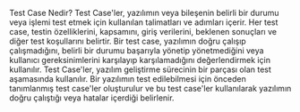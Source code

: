 Test Case Nedir?
Test Case'ler, yazılımın veya bileşenin belirli bir durumu veya işlemi test etmek için kullanılan talimatları ve adımları içerir. Her test case, testin özelliklerini, kapsamını, giriş verilerini, beklenen sonuçları ve diğer test koşullarını belirtir. Bir test case, yazılımın doğru çalışıp çalışmadığını, belirli bir durumu başarıyla yönetip yönetmediğini veya kullanıcı gereksinimlerini karşılayıp karşılamadığını değerlendirmek için kullanılır. Test Case'ler, yazılım geliştirme sürecinin bir parçası olan test aşamasında kullanılır. Bir yazılımın test edilebilmesi için önceden tanımlanmış test case'ler oluşturulur ve bu test case'ler kullanılarak yazılımın doğru çalıştığı veya hatalar içerdiği belirlenir.
